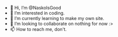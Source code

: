 - 👋 Hi, I’m @NaskoIsGood
- 👀 I’m interested in coding.
- 🌱 I’m currently learning to make my own site.
- 💞️ I’m looking to collaborate on nothing for now :>
- 📫 How to reach me, don't.

<!---
NaskoIsGood/NaskoIsGood is a ✨ special ✨ repository because its `README.md` (this file) appears on your GitHub profile.
You can click the Preview link to take a look at your changes.
--->
